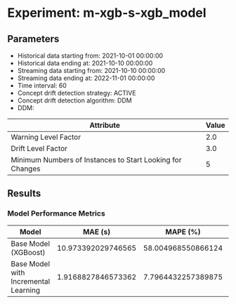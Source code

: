 
# Experiment: m-xgb-s-xgb_model

## Parameters
- Historical data starting from: 2021-10-01 00:00:00
- Historical data ending at: 2021-10-10 00:00:00
- Streaming data starting from: 2021-10-10 00:00:00
- Streaming data ending at: 2022-11-01 00:00:00
- Time interval: 60
- Concept drift detection strategy: ACTIVE
- Concept drift detection algorithm: DDM
- DDM:

| Attribute | Value |
|---|---|
| Warning Level Factor | 2.0 |
| Drift Level Factor | 3.0 |
| Minimum Numbers of Instances to Start Looking for Changes | 5 |


## Results
### Model Performance Metrics
| Model                               | MAE (s)   | MAPE (%)   | RMSE (s)   |
|-------------------------------------|-----------|------------|------------|
| Base Model (XGBoost)                 | 10.973392029746565 | 58.004968550866124 | 18.700606886616313 |
| Base Model with Incremental Learning | 1.9168827846573362      | 7.7964432257389875      | 6.748026876510337      |

    